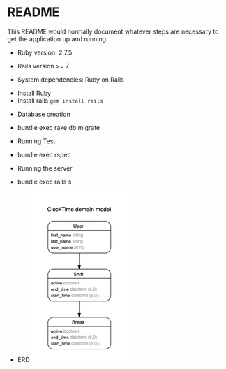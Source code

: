 # README

This README would normally document whatever steps are necessary to get the
application up and running.


* Ruby version: 2.7.5
* Rails version >= 7

* System dependencies: Ruby on Rails
- Install Ruby
- Install rails `gem install rails`

* Database creation
- bundle exec rake db:migrate

* Running Test
- bundle exec rspec

* Running the server
- bundle exec rails s

* ERD
![Model Diagram](erd.png "Title")

